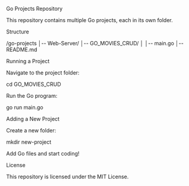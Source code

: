 Go Projects Repository

This repository contains multiple Go projects, each in its own folder.

Structure

/go-projects
│-- Web-Server/
│-- GO_MOVIES_CRUD/
│   │-- main.go
│-- README.md

Running a Project

Navigate to the project folder:

cd GO_MOVIES_CRUD

Run the Go program:

go run main.go

Adding a New Project

Create a new folder:

mkdir new-project

Add Go files and start coding!

License

This repository is licensed under the MIT License.
